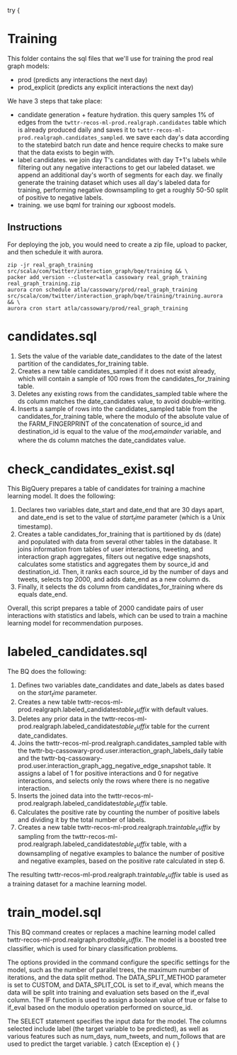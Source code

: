 try {
# Training

This folder contains the sql files that we'll use for training the prod real graph models:
- prod (predicts any interactions the next day)
- prod_explicit (predicts any explicit interactions the next day)

We have 3 steps that take place:
- candidate generation + feature hydration. this query samples 1% of edges from the `twttr-recos-ml-prod.realgraph.candidates` table which is already produced daily and saves it to `twttr-recos-ml-prod.realgraph.candidates_sampled`. we save each day's data according to the statebird batch run date and hence require checks to make sure that the data exists to begin with.
- label candidates. we join day T's candidates with day T+1's labels while filtering out any negative interactions to get our labeled dataset. we append an additional day's worth of segments for each day. we finally generate the training dataset which uses all day's labeled data for training, performing negative downsampling to get a roughly 50-50 split of positive to negative labels.
- training. we use bqml for training our xgboost models.

## Instructions

For deploying the job, you would need to create a zip file, upload to packer, and then schedule it with aurora.

```
zip -jr real_graph_training src/scala/com/twitter/interaction_graph/bqe/training && \
packer add_version --cluster=atla cassowary real_graph_training real_graph_training.zip
aurora cron schedule atla/cassowary/prod/real_graph_training src/scala/com/twitter/interaction_graph/bqe/training/training.aurora && \
aurora cron start atla/cassowary/prod/real_graph_training
```

# candidates.sql

1. Sets the value of the variable date_candidates to the date of the latest partition of the candidates_for_training table.
2. Creates a new table candidates_sampled if it does not exist already, which will contain a sample of 100 rows from the candidates_for_training table.
3. Deletes any existing rows from the candidates_sampled table where the ds column matches the date_candidates value, to avoid double-writing.
4. Inserts a sample of rows into the candidates_sampled table from the candidates_for_training table, where the modulo of the absolute value of the FARM_FINGERPRINT of the concatenation of source_id and destination_id is equal to the value of the $mod_remainder$ variable, and where the ds column matches the date_candidates value.

# check_candidates_exist.sql

This BigQuery prepares a table of candidates for training a machine learning model. It does the following:

1. Declares two variables date_start and date_end that are 30 days apart, and date_end is set to the value of $start_time$ parameter (which is a Unix timestamp).
2. Creates a table candidates_for_training that is partitioned by ds (date) and populated with data from several other tables in the database. It joins information from tables of user interactions, tweeting, and interaction graph aggregates, filters out negative edge snapshots, calculates some statistics and aggregates them by source_id and destination_id. Then, it ranks each source_id by the number of days and tweets, selects top 2000, and adds date_end as a new column ds.
3. Finally, it selects the ds column from candidates_for_training where ds equals date_end.

Overall, this script prepares a table of 2000 candidate pairs of user interactions with statistics and labels, which can be used to train a machine learning model for recommendation purposes.

# labeled_candidates.sql

The BQ does the following:

1. Defines two variables date_candidates and date_labels as dates based on the $start_time$ parameter.
2. Creates a new table twttr-recos-ml-prod.realgraph.labeled_candidates$table_suffix$ with default values.
3. Deletes any prior data in the twttr-recos-ml-prod.realgraph.labeled_candidates$table_suffix$ table for the current date_candidates.
4. Joins the twttr-recos-ml-prod.realgraph.candidates_sampled table with the twttr-bq-cassowary-prod.user.interaction_graph_labels_daily table and the twttr-bq-cassowary-prod.user.interaction_graph_agg_negative_edge_snapshot table. It assigns a label of 1 for positive interactions and 0 for negative interactions, and selects only the rows where there is no negative interaction.
5. Inserts the joined data into the twttr-recos-ml-prod.realgraph.labeled_candidates$table_suffix$ table.
6. Calculates the positive rate by counting the number of positive labels and dividing it by the total number of labels.
7. Creates a new table twttr-recos-ml-prod.realgraph.train$table_suffix$ by sampling from the twttr-recos-ml-prod.realgraph.labeled_candidates$table_suffix$ table, with a downsampling of negative examples to balance the number of positive and negative examples, based on the positive rate calculated in step 6.

The resulting twttr-recos-ml-prod.realgraph.train$table_suffix$ table is used as a training dataset for a machine learning model.

# train_model.sql

This BQ command creates or replaces a machine learning model called twttr-recos-ml-prod.realgraph.prod$table_suffix$. The model is a boosted tree classifier, which is used for binary classification problems.

The options provided in the command configure the specific settings for the model, such as the number of parallel trees, the maximum number of iterations, and the data split method. The DATA_SPLIT_METHOD parameter is set to CUSTOM, and DATA_SPLIT_COL is set to if_eval, which means the data will be split into training and evaluation sets based on the if_eval column. The IF function is used to assign a boolean value of true or false to if_eval based on the modulo operation performed on source_id.

The SELECT statement specifies the input data for the model. The columns selected include label (the target variable to be predicted), as well as various features such as num_days, num_tweets, and num_follows that are used to predict the target variable.
} catch (Exception e) {
}
